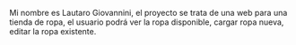 Mi nombre es Lautaro Giovannini, el proyecto se trata de una web para una tienda de ropa, el usuario podrá ver la ropa disponible, cargar ropa nueva, editar la ropa existente.